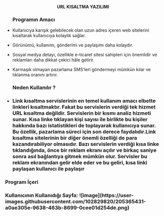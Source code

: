 <center><b>URL KISALTMA YAZILIMI</b></center>
<ul>
<h3>Programın Amacı</h3>
<li><p> Kullanıcıya karışık gelebilecek olan uzun adres içeren web sitelerini kısaltarak kullanıcıya kolaylık sağlar.</li></p>
<li <p> Görünümü, kullanımı, gönderimi ve paylaşımı daha kolaydır.</li></p>
<li <p>Sosyal medya detayı, özellikle e-ticaret sitesi sahipleri için önemlidir ve reklamları daha dikkat çekici hâle getirir.</p></li>
<li <p>Karmaşık olmayan pazarlama SMS’leri göndermeyi mümkün kılar ve tıklanma oranını artırır.</p></li>
 </ul>
<ul>
 <h3> Neden Kullanılır ? <h3>
<li><p>Link kısaltma servislerinin en temel kullanım amacı elbette linkleri kısaltmaktır. Fakat bu servislerin verdiği tek hizmet URL kısaltma değildir. Servislerin bir kısmı analiz hizmeti sunar. Kısa linke tıklayan kişi sayısı ile birlikte bu kişiler hakkında bazı istatistikleri de toplayarak kullanıcıya sunar. Bu özellik, pazarlama süreci için son derece faydalıdır.Link kısaltma sitelerinin bir diğer önemli özelliği de para kazandırabiliyor olmasıdır. Bazı servislerin verdiği kısa linke tıklandığında, önce bir reklam ekranı açılır ve birkaç saniye sonra asıl bağlantıya gitmek mümkün olur. Servisler bu reklam ekranından gelir elde eder ve bu geliri, kısa linki paylaşan kullanıcı ile paylaşır</p></li>
  </ul>
  
  <h3>Program İçeri<h3>
   Kullanıcının Kullanıdığı Sayfa:
   ![image](https://user-images.githubusercontent.com/102829820/205365431-a0ae305e-9638-463b-8699-0cee01d254de.png)

